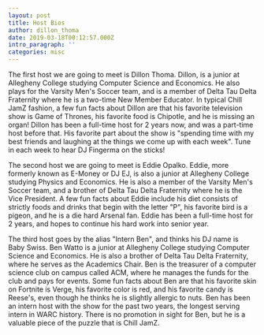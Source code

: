 ```yaml
---
layout: post
title: Host Bios
author: dillon_thoma
date: 2019-03-18T00:12:57.000Z
intro_paragraph: ''
categories: misc
---
```


The first host we are going to meet is Dillon Thoma. Dillon, is a junior at Allegheny
College studying Computer Science and Economics. He also plays for the Varsity Men's
Soccer team, and is a member of Delta Tau Delta Fraternity where he is a two-time
New Member Educator. In typical Chill JamZ fashion, a few fun facts about Dillon
are that his favorite television show is Game of Thrones, his favorite food is
Chipotle, and he is missing an organ! Dillon has been a full-time host for 2 years
now, and was a part-time host before that. His favorite part about the show is
"spending time with my best friends and laughing at the things we come up with
each week". Tune in each week to hear DJ Fingerma on the sticks!

The second host we are going to meet is Eddie Opalko. Eddie, more formerly known
as E-Money or DJ EJ, is also a junior at Allegheny College studying Physics and
Economics. He is also a member of the Varsity Men's Soccer team, and a brother
of Delta Tau Delta Fraternity where he is the Vice President. A few fun facts about
Eddie include his diet consists of strictly foods and drinks that begin with the
letter "P", his favorite bird is a pigeon, and he is a die hard Arsenal fan. Eddie
has been a full-time host for 2 years, and hopes to continue his hard work into senior year.

The third host goes by the alias "Intern Ben", and thinks his DJ name is Baby Swiss.
Ben Watto is a junior at Allegheny College studying Computer Science and Economics.
He is also a brother of Delta Tau Delta Fraternity, where he serves as the Academics
Chair. Ben is the treasurer of a computer science club on campus called ACM, where
he manages the funds for the club and pays for events. Some fun facts about Ben
are that his favorite skin on Fortnite is Verge, his favorite color is red, and
his favorite candy is Reese's, even though he thinks he is slightly allergic to
nuts. Ben has been an intern host with the show for the past two years, the longest
serving intern in WARC history. There is no promotion in sight for Ben, but he is
a valuable piece of the puzzle that is Chill JamZ.
